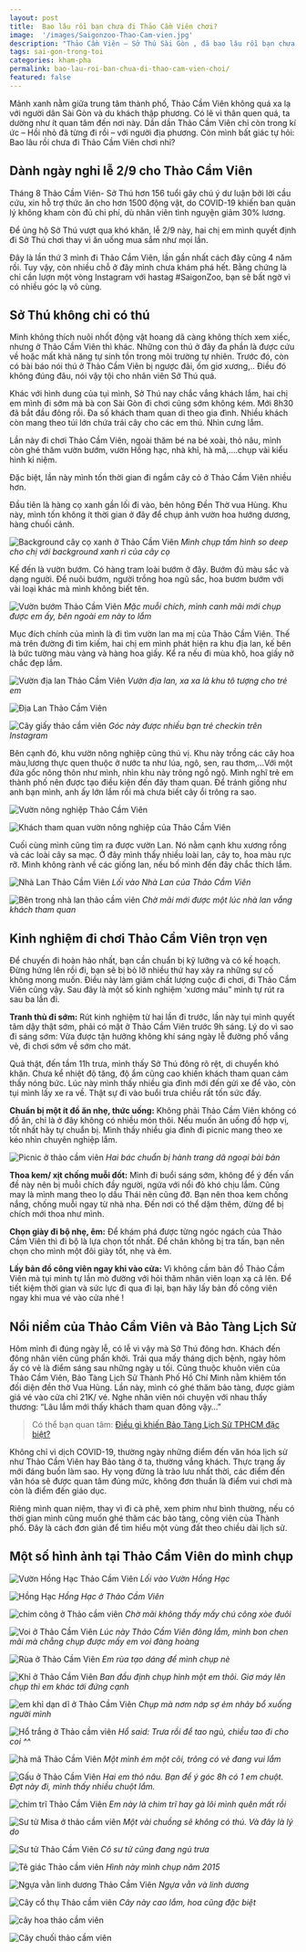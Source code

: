 ```yaml
---
layout: post
title:  Bao lâu rồi bạn chưa đi Thảo Cầm Viên chơi?
image:  '/images/Saigonzoo-Thao-Cam-vien.jpg'
description: "Thảo Cầm Viên – Sở Thú Sài Gòn , đã bao lâu rồi bạn chưa ghé chơi? Cùng Vệ Giang thăm điểm đến nổi tiếng này, tận hưởng không gian xanh cho một ngày nghỉ lễ thư thái."
tags: sai-gon-trong-toi
categories: kham-pha
permalink: bao-lau-roi-ban-chua-di-thao-cam-vien-choi/
featured: false
---
```

Mảnh xanh nằm giữa trung tâm thành phố, Thảo Cầm Viên không quá xa lạ với người dân Sài Gòn và du khách thập phương. Có lẽ vì thân quen quá, ta dường như ít quan tâm đến nơi này. Dần dần Thảo Cầm Viên chỉ còn trong kí ức – Hồi nhỏ đã từng đi rồi – với người địa phương. Còn mình bất giác tự hỏi: Bao lâu rồi chưa đi Thảo Cầm Viên chơi nhỉ?

## Dành ngày nghỉ lễ 2/9 cho Thảo Cầm Viên

Tháng 8 Thảo Cầm Viên- Sở Thú hơn 156 tuổi gây chú ý dư luận bởi lời cầu cứu, xin hỗ trợ thức ăn cho hơn 1500 động vật, do COVID-19 khiến ban quản lý không kham còn đủ chi phí, dù nhân viên tình nguyện giảm 30% lương. 

Để ủng hộ Sở Thú vượt qua khó khăn, lễ 2/9 này, hai chị em mình quyết định đi Sở Thú chơi thay vì ăn uống mua sắm như mọi lần.

Đây là lần thứ 3 mình đi Thảo Cầm Viên, lần gần nhất cách đây cũng 4 năm rồi. Tuy vậy, còn nhiều chỗ ở đây mình chưa khám phá hết. Bằng chứng là chỉ cần lượn một vòng Instagram với hastag #SaigonZoo, bạn sẽ bất ngờ vì có nhiều góc lạ vô cùng.

## Sở Thú không chỉ có thú

Mình không thích nuôi nhốt động vật hoang dã càng không thích xem xiếc, nhưng ở Thảo Cầm Viên thì khác. Những con thú ở đây đa phần là được cứu về hoặc mất khả năng tự sinh tồn trong môi trường tự nhiên. Trước đó, còn có bài báo nói thú ở Thảo Cầm Viên bị ngược đãi, ốm giơ xương,.. Điều đó không đúng đâu, nói vậy tội cho nhân viên Sở Thú quá.

Khác với hình dung của tụi mình, Sở Thú nay chắc vắng khách lắm, hai chị em mình đi sớm mà bà con Sài Gòn đi chơi cũng sớm không kém. Mới 8h30 đã bắt đầu đông rồi. Đa số khách tham quan di theo gia đình. Nhiều khách còn mang theo túi lớn chứa trái cây cho các em thú. Nhìn cưng lắm.

Lần này đi chơi Thảo Cầm Viên, ngoài thăm bé na bé xoài, thỏ nâu, mình còn ghé thăm vườn bướm, vườn Hồng hạc, nhà khỉ, hà mã,….chụp vài kiểu hình kỉ niệm. 

Đặc biệt, lần này mình tốn thời gian đi ngắm cây cỏ ở Thảo Cầm Viên nhiều hơn. 

Đầu tiên là hàng cọ xanh gần lối đi vào, bên hông Đền Thờ vua Hùng. Khu này, mình tốn không ít thời gian ở đây để chụp ảnh vườn hoa hướng dương, hàng chuối cảnh.

![Background cây cọ xanh ở Thảo Cầm Viên](/images/hang-co-gan-den-tho-vua-hung.JPG)
_Mình chụp tấm hình so deep cho chị với background xanh rì của cây cọ_

Kế đến là vườn bướm. Có hàng tram loài bướm ở đây. Bướm đủ màu sắc và dạng người. Để nuôi bướm, người trồng hoa ngũ sắc, hoa bươm bướm với vài loại khác mà mình không biết tên.

![Vườn bướm Thảo Cầm Viên](/images/vuon-buom-Thao-Cam-Vien.jpg)
_Mặc muỗi chích, mình canh mãi mới chụp được em ấy, bên ngoài em này to lắm_

Mục đích chính của mình là đi tìm vườn lan ma mị của Thảo Cầm Viên. Thế mà trên đường đi tìm kiếm, hai chị em mình phát hiện ra khu địa lan, kế bên là bức tường màu vàng và hàng hoa giấy. Kể ra nếu đi mùa khô, hoa giấy nở chắc đẹp lắm.

![Vườn địa lan Thảo Cầm Viên](/images/vuon-dia-lan-Thao-Cam-Vien.jpg)
_Vườn địa lan, xa xa là khu tô tượng cho trẻ em_

![Địa Lan Thảo Cầm Viên](/images/dia-lan-Thao-cam-vien.jpg)

![Cây giấy thảo cầm viên](/images/cay-giay-Thao-Cam-vien.jpg)
_Góc này được nhiều bạn trẻ checkin trên Instagram_

Bên cạnh đó, khu vườn nông nghiệp cũng thú vị. Khu này trồng các cây hoa màu,lương thực quen thuộc ở nước ta như lúa, ngô, sen, rau thơm,…Với một đứa gốc nông thôn như mình, nhìn khu này trông ngồ ngộ. Mình nghĩ trẻ em thành phố nên được tạo điều kiện đến đây tham quan. Để tránh giống như anh bạn mình, anh ấy lớn lắm rồi mà chưa biết cây ổi trông ra sao.

![Vườn nông nghiệp Thảo Cầm Viên](/images/vuon-nong-nghiep-thao-cam-vien.jpg)

![Khách tham quan vườn nông nghiệp của Thảo Cầm Viên](/images/vuon-nong-nghiep.jpg)

Cuối cùng mình cũng tìm ra được vườn Lan. Nó nằm cạnh khu xương rồng và các loài cây sa mạc. Ở đây mình thấy nhiều loài lan, cây to, hoa màu rực rỡ. Mình không rành về các giống lan, nếu bố mình đến đây chắc thích lắm. 

![Nhà Lan Thảo Cầm Viên](/images/nha-lan-thao-cam-vien.jpg)
_Lối vào Nhà Lan của Thảo Cầm Viên_

![Bên trong nhà lan thảo cầm viên](/images/Vegiang-nha-lan-Thao-Cam-Vien.JPG)
_Chờ mãi mới được một lúc nhà lan vắng khách tham quan_

## Kinh nghiệm đi chơi Thảo Cầm Viên trọn vẹn

Để chuyến đi  hoàn hảo nhất, bạn cần chuẩn bị kỹ lưỡng và có kế hoạch. Đừng hứng lên rồi đi, bạn sẽ bị bỏ lỡ nhiều thứ hay xảy ra những sự cố không mong muốn. Điều này làm giảm chất lượng cuộc đi chơi, đi Thảo Cầm Viên cũng vậy. Sau đây là một số kinh nghiệm ‘xương máu” mình tự rút ra sau ba lần đi. 

**Tranh thủ đi sớm:** Rút kinh nghiệm từ hai lần đi trước, lần này tụi mình quyết tâm dậy thật sớm, phải có mặt ở Thảo Cầm Viên trước 9h sáng. Lý do vì sao đi sáng sớm: Vừa được tận hưởng không khí sáng ngày lễ đường phố vắng vẻ, đi chơi sớm về sớm cho mát.

Quả thật, đến tầm 11h trưa, mình thấy Sở Thú đông rõ rệt, di chuyển khó khăn. Chưa kể nhiệt độ tăng, độ ẩm cũng cao khiến khách tham quan cảm thấy nóng bức. Lúc này mình thấy nhiều gia đình mới đến gửi xe để vào, còn tụi mình lấy xe ra về. Thật sự đi vào buổi trưa chiều rất tốn sức đấy.

**Chuẩn bị một ít đồ ăn nhẹ, thức uống:** Không phải Thảo Cầm Viên không có đồ ăn, chỉ là ở đây không có nhiều món thôi. Nếu muốn ăn uống đồ hợp vị, tốt nhất hãy tự chuẩn bị. Mình thấy nhiều gia đình đi picnic mang theo xe kéo nhìn chuyên nghiệp lắm.

![Picnic ở thảo cầm viên](/images/picnic-Thao-Cam-Vien.jpg)
_Hai bác chuẩn bị hành trang dã ngoại bài bản_

**Thoa kem/ xịt chống muỗi đốt:** Mình đi buổi sáng sớm, không để ý đến vấn đề này nên bị muỗi chích đầy người, ngứa với nổi đỏ khó chịu lắm. Cũng may là mình mang theo lọ dầu Thái nên cũng đỡ. Bạn nên thoa kem chống nắng, chống muỗi ngay từ nhà nha. Đến nơi có thể dặm thêm, đừng để bị chích mới thoa như mình.

**Chọn giày đi bộ nhẹ, êm:** Để khám phá được từng ngóc ngách của Thảo Cầm Viên thì đi bộ là lựa chọn tốt nhất. Để chân không bị tra tấn, bạn nên chọn cho mình một đôi giày tốt, nhẹ và êm. 

**Lấy bản đồ công viên ngay khi vào cửa:** Vì không cầm bản đồ Thảo Cầm Viên mà tụi mình tự lần mò đường với hỏi thăm nhân viên loạn xạ cả lên. Để tiết kiệm thời gian và sức lực đi qua đi lại, bạn hãy lấy bản đồ công viên ngay khi mua vé vào cửa nhé !

## Nổi niềm của Thảo Cầm Viên và Bảo Tàng Lịch Sử

Hôm mình đi đúng ngày lễ, có lễ vì vậy mà Sở Thú đông hơn. Khách đến đông nhân viên cũng phấn khởi. Trải qua mấy tháng dịch bệnh, ngày hôm ấy có vẻ là điểm sáng sau những ngày u tối. Cũng thuộc khuôn viên của Thảo Cầm Viên, Bảo Tàng Lịch Sử Thành Phố Hồ Chí Minh nằm khiêm tốn đối diện đền thờ Vua Hùng. Lần này, mình có ghé thăm bảo tàng, được giảm giá vé vào cửa chỉ 21K/ vé. Nghe nhân viên nói chuyện với nhau thấy thương: “Lâu lắm mới thấy khách tham quan đông vậy…”

> Có thể bạn quan tâm: [Điều gì khiến Bảo Tàng Lịch Sử TPHCM đặc biệt?]( https://vegiang.com/dieu-gi-khien-bao-tang-lich-su-tp-hcm-dac-biet/)

Không chỉ vì dịch COVID-19, thường ngày những điểm đến văn hóa lịch sử như Thảo Cầm Viên hay Bảo tàng ở ta, thường vắng khách. Thực trạng ấy mới đáng buồn làm sao. Hy vọng đừng là trào lưu nhất thời, các điểm đến văn hóa sẽ được quan tâm đúng mức, không đơn thuần là điểm vui chơi mà còn là điểm đến giáo dục.

Riêng mình quan niệm, thay vì đi cà phê, xem phim như bình thường, nếu có thời gian mình cũng muốn ghé thăm các bảo tàng, công viên của Thành phố. Đây là cách đơn giản để tìm hiểu một vùng đất theo chiều dài lịch sử.

## Một số hình ảnh tại Thảo Cầm Viên do mình chụp

![Vườn Hồng Hạc Thảo Cầm Viên](/images/vuon-hong-hac-thao-cam-vien.jpg)
_Lối vào Vườn Hồng Hạc_

![Hồng Hạc](/images/hong-hac-Thao-cam-vien.jpg)
_Hồng Hạc ở Thảo Cầm Viên_

![chim công ở Thảo cầm viên](/images/chim-cong-Thao-Cam-Vien.jpg)
_Chờ mãi không thấy mấy chú công xòe đuôi_

![Voi ở Thảo Cầm Viên](/images/voi-Thao-Cam-Vien.jpg)
_Lúc này Thảo Cầm Viên đông lắm, mình bon chen mãi mà chẳng chụp được mấy em voi đàng hoàng_

![Rùa ở Thảo Cầm Viên](/images/rua-thao-cam-vien.jpg)
_Em rùa tạo dáng để mình chụp nè_

![Khỉ ở Thảo Cầm Viên](/images/khi-Thao-Cam-vien.jpg)
_Ban đầu định chụp hình một em thôi. Giơ máy lên chụp thì em khác tới đứng cạnh_

![em khỉ dạn dĩ ở Thảo Cầm Viên](/iamges/khi-dan-di-Thao-cam-vien.jpg)
_Chụp mà nơm nớp sợ ẻm nhảy bổ xuống người mình_

![Hổ trắng ở Thảo cầm viên](/images/ho-trang-thao-cam-vien.jpg)
_Hổ said: Trưa rồi để tao ngủ, chiều tao đi cho coi ^^_ 

![hà mã Thảo Cầm Viên](/images/ha-ma-Thao-Cam-Vien.jpg)
_Một mình ẻm một cõi, trông có vẻ đang vui lắm_

![Gấu ở Thảo Cầm Viên](/images/gau-Thao-Cam-vien.jpg)
_Hai em thỏ nâu. Bạn để ý góc 8h có 1 em chuột. Đợt này đi, mình thấy nhiều chuột lắm._

![chim trĩ Thảo Cầm Viên](/images/chim-tri-Thao-Cam-Vien.jpg)
_Em này là chim trĩ hay gà lôi mình quên mất rồi_

![Sư tử Misa ở thảo cầm viên](/images/Su-tu-misa-Thao-cam-vien.jpg)
_Một vài chuồng sẽ không có thú. Và đây là lý do_

![Sư tử Thảo Cầm Viên](/images/su-tu-Thao-Cam-Vien.jpg)
_Cô sư tử cũng đang ngủ trưa_

![Tê giác Thảo cầm viên](/images/te-giac-thao-Cam-vien.jpg)
_Hình này mình chụp năm 2015_

![Ngựa vằn linh dương Thảo Cầm Viên](/images/ngua-van-linh-duong-thao-cam-vien.jpg)
_Ngựa vằn và linh dương_

![Cây cổ thụ Thảo cầm viên](/images/cay-co-thu-Thao-Cam-vien.jpg)
_Cây này cao lắm, hoa cũng đặc biệt_

![cây hoa thảo cầm viên](/images/hoa-Thao-Cam-vien.jpg)

![Cây chuối thảo cầm viên](/images/cay-chuoi-Thao-Cam-Vien.jpg)
